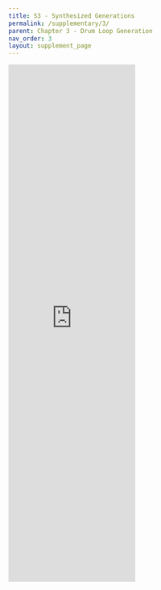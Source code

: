 ```yaml
---
title: S3 - Synthesized Generations
permalink: /supplementary/3/
parent: Chapter 3 - Drum Loop Generation
nav_order: 3
layout: supplement_page
---
```




<iframe src="https://wandb.ai/mmil_tap2drum/transformer_groove_tap2drum/reports/Audios-selected-models-vs-GrooVAE--Vmlldzo5NzgxNzU" style="border:none;height:1024px;width:50%">'